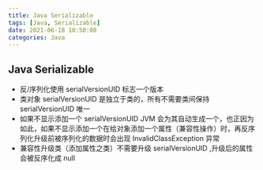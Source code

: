 ```yaml
---
title: Java Serializable
tags: [Java, Serializable]
date: 2021-06-18 10:50:00
categories: Java
---
```


## Java Serializable

- 反/序列化使用 serialVersionUID 标志一个版本
- 类对象 serialVersionUID 是独立于类的，所有不需要类间保持 serialVersionUID 唯一
- 如果不显示添加一个 serialVersionUID JVM 会为其自动生成一个，也正因为如此，如果不显示添加一个在给对象添加一个属性（兼容性操作）时，再反序列化升级前被序列化的数据时会出现 InvalidClassException 异常
- 兼容性升级类（添加属性之类）不需要升级 serialVersionUID ,升级后的属性会被反序化成 null
